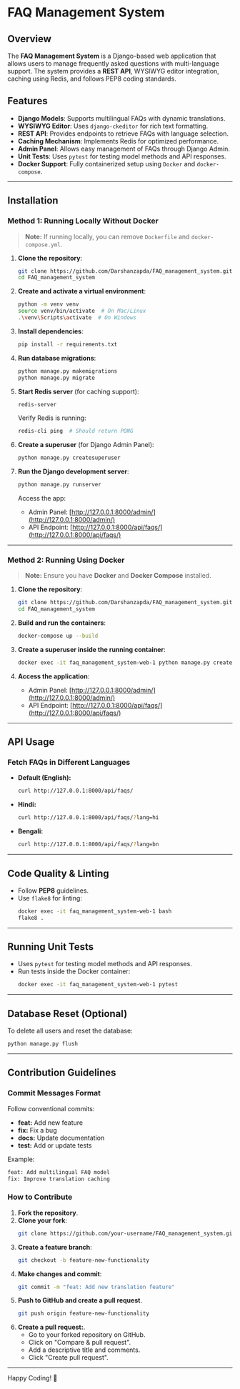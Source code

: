 # FAQ Management System

## Overview
The **FAQ Management System** is a Django-based web application that allows users to manage frequently asked questions with multi-language support. The system provides a **REST API**, WYSIWYG editor integration, caching using Redis, and follows PEP8 coding standards.

## Features
- **Django Models**: Supports multilingual FAQs with dynamic translations.
- **WYSIWYG Editor**: Uses `django-ckeditor` for rich text formatting.
- **REST API**: Provides endpoints to retrieve FAQs with language selection.
- **Caching Mechanism**: Implements Redis for optimized performance.
- **Admin Panel**: Allows easy management of FAQs through Django Admin.
- **Unit Tests**: Uses `pytest` for testing model methods and API responses.
- **Docker Support**: Fully containerized setup using `Docker` and `docker-compose`.

---
## Installation
### Method 1: Running Locally Without Docker
> **Note:** If running locally, you can remove `Dockerfile` and `docker-compose.yml`.

1. **Clone the repository**:
   ```bash
   git clone https://github.com/Darshanzapda/FAQ_management_system.git
   cd FAQ_management_system
   ```

2. **Create and activate a virtual environment**:
   ```bash
   python -m venv venv
   source venv/bin/activate  # On Mac/Linux
   .\venv\Scripts\activate  # On Windows
   ```

3. **Install dependencies**:
   ```bash
   pip install -r requirements.txt
   ```

4. **Run database migrations**:
   ```bash
   python manage.py makemigrations
   python manage.py migrate
   ```

5. **Start Redis server** (for caching support):
   ```bash
   redis-server
   ```
   Verify Redis is running:
   ```bash
   redis-cli ping  # Should return PONG
   ```

6. **Create a superuser** (for Django Admin Panel):
   ```bash
   python manage.py createsuperuser
   ```

7. **Run the Django development server**:
   ```bash
   python manage.py runserver
   ```
   Access the app:
   - Admin Panel: [http://127.0.0.1:8000/admin/](http://127.0.0.1:8000/admin/)
   - API Endpoint: [http://127.0.0.1:8000/api/faqs/](http://127.0.0.1:8000/api/faqs/)

---

### Method 2: Running Using Docker
> **Note:** Ensure you have **Docker** and **Docker Compose** installed.

1. **Clone the repository**:
   ```bash
   git clone https://github.com/Darshanzapda/FAQ_management_system.git
   cd FAQ_management_system
   ```

2. **Build and run the containers**:
   ```bash
   docker-compose up --build
   ```

3. **Create a superuser inside the running container**:
   ```bash
   docker exec -it faq_management_system-web-1 python manage.py createsuperuser
   ```

4. **Access the application**:
   - Admin Panel: [http://127.0.0.1:8000/admin/](http://127.0.0.1:8000/admin/)
   - API Endpoint: [http://127.0.0.1:8000/api/faqs/](http://127.0.0.1:8000/api/faqs/)

---
## API Usage
### Fetch FAQs in Different Languages
- **Default (English):**
  ```bash
  curl http://127.0.0.1:8000/api/faqs/
  ```
- **Hindi:**
  ```bash
  curl http://127.0.0.1:8000/api/faqs/?lang=hi
  ```
- **Bengali:**
  ```bash
  curl http://127.0.0.1:8000/api/faqs/?lang=bn
  ```

---
## Code Quality & Linting
- Follow **PEP8** guidelines.
- Use `flake8` for linting:
  ```bash
  docker exec -it faq_management_system-web-1 bash
  flake8 .
  ```

---
## Running Unit Tests
- Uses `pytest` for testing model methods and API responses.
- Run tests inside the Docker container:
  ```bash
  docker exec -it faq_management_system-web-1 pytest
  ```

---
## Database Reset (Optional)
To delete all users and reset the database:
```bash
python manage.py flush
```

---
## Contribution Guidelines
### Commit Messages Format
Follow conventional commits:
- **feat:** Add new feature
- **fix:** Fix a bug
- **docs:** Update documentation
- **test:** Add or update tests

Example:
```bash
feat: Add multilingual FAQ model
fix: Improve translation caching
```

### How to Contribute
1. **Fork the repository**.
2. **Clone your fork**:
   ```bash
   git clone https://github.com/your-username/FAQ_management_system.git
   ```
3. **Create a feature branch**:
   ```bash
   git checkout -b feature-new-functionality
   ```
4. **Make changes and commit**:
   ```bash
   git commit -m "feat: Add new translation feature"
   ```
5. **Push to GitHub and create a pull request**.
   ```bash
   git push origin feature-new-functionality
   ```
6. **Create a pull request:**.
   - Go to your forked repository on GitHub.
   - Click on "Compare & pull request".
   - Add a descriptive title and comments.
   - Click "Create pull request".
   
---

 Happy Coding! 🚀

